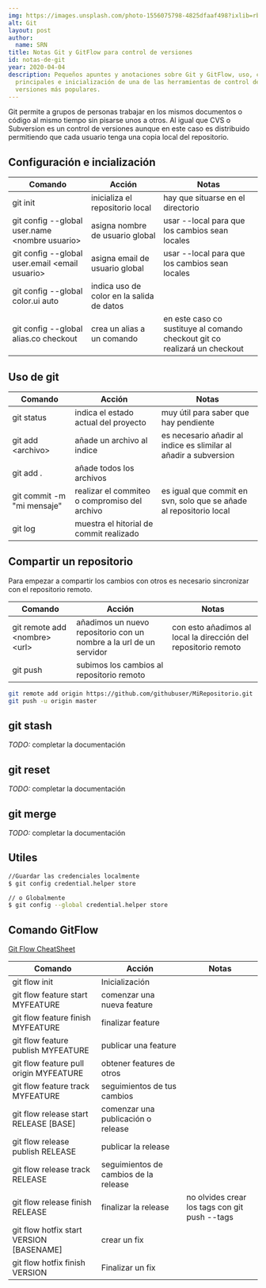 ```yaml
---
img: https://images.unsplash.com/photo-1556075798-4825dfaaf498?ixlib=rb-1.2.1&ixid=eyJhcHBfaWQiOjEyMDd9&fit=crop
alt: Git
layout: post
author:
  name: SRN
title: Notas Git y GitFlow para control de versiones
id: notas-de-git
year: 2020-04-04
description: Pequeños apuntes y anotaciones sobre Git y GitFlow, uso, comandos
  principales e inicialización de una de las herramientas de control de
  versiones más populares.
---
```


Git permite a grupos de personas trabajar en los mismos documentos o código al mismo tiempo sin pisarse unos a otros. Al igual que CVS o Subversion es un control de versiones aunque en este caso es distribuido permitiendo que cada usuario tenga una copia local del repositorio.

## Configuración e incialización

| **Comando**                                      | **Acción**                                | **Notas**                                                                  |
| ------------------------------------------------ | ----------------------------------------- | -------------------------------------------------------------------------- |
| git init                                         | inicializa el repositorio local           | hay que situarse en el directorio                                          |
| git config --global user.name \<nombre usuario\> | asigna nombre de usuario global           | usar --local para que los cambios sean locales                             |
| git config --global user.email \<email usuario\> | asigna email de usuario global            | usar --local para que los cambios sean locales                             |
| git config --global color.ui auto                | indica uso de color en la salida de datos |                                                                            |
| git config --global alias.co checkout            | crea un alias a un comando                | en este caso co sustituye al comando checkout git co realizará un checkout |

## Uso de git

| **Comando**                | **Acción**                                    | **Notas**                                                          |
| -------------------------- | --------------------------------------------- | ------------------------------------------------------------------ |
| git status                 | indica el estado actual del proyecto          | muy útil para saber que hay pendiente                              |
| git add \<archivo\>        | añade un archivo al indice                    | es necesario añadir al indice es slimilar al añadir a subversion   |
| git add .                  | añade todos los archivos                      | |
| git commit -m "mi mensaje" | realizar el commiteo o compromiso del archivo | es igual que commit en svn, solo que se añade al repositorio local |
| git log                    | muestra el hitorial de commit realizado       | |

## Compartir un repositorio

Para empezar a compartir los cambios con otros es necesario sincronizar con el repositorio remoto.

| **Comando**                       | **Acción**                                                          | **Notas**                                                      |
| --------------------------------- | ------------------------------------------------------------------- | -------------------------------------------------------------- |
| git remote add \<nombre\> \<url\> | añadimos un nuevo repositorio con un nombre a la url de un servidor | con esto añadimos al local la dirección del repositorio remoto |
| git push                          | subimos los cambios al repositorio remoto                           |                                                                |

```bash
git remote add origin https://github.com/githubuser/MiRepositorio.git
git push -u origin master
```

## git stash

_TODO:_ completar la documentación

## git reset

_TODO:_ completar la documentación

## git merge

_TODO:_ completar la documentación

## Utiles

```bash
//Guardar las credenciales localmente
$ git config credential.helper store

// o Globalmente
$ git config --global credential.helper store
```

## Comando GitFlow

[Git Flow CheatSheet](https://danielkummer.github.io/git-flow-cheatsheet/index.es_ES.html)

| **Comando**                              | **Acción**                            | **Notas**                                     |
| ---------------------------------------- | ------------------------------------- | --------------------------------------------- |
| git flow init                            | Inicialización                        |                                               |
| git flow feature start MYFEATURE         | comenzar una nueva feature            |                                               |
| git flow feature finish MYFEATURE        | finalizar feature                     |                                               |
| git flow feature publish MYFEATURE       | publicar una feature                  |                                               |
| git flow feature pull origin MYFEATURE   | obtener features de otros             |                                               |
| git flow feature track MYFEATURE         | seguimientos de tus cambios           |                                               |
| git flow release start RELEASE [BASE]    | comenzar una publicación o release    |                                               |
| git flow release publish RELEASE         | publicar la release                   |                                               |
| git flow release track RELEASE           | seguimientos de cambios de la release |                                               |
| git flow release finish RELEASE          | finalizar la release                  | no olvides crear los tags con git push --tags |
| git flow hotfix start VERSION [BASENAME] | crear un fix                          |                                               |
| git flow hotfix finish VERSION           | Finalizar un fix                      |                                               |
